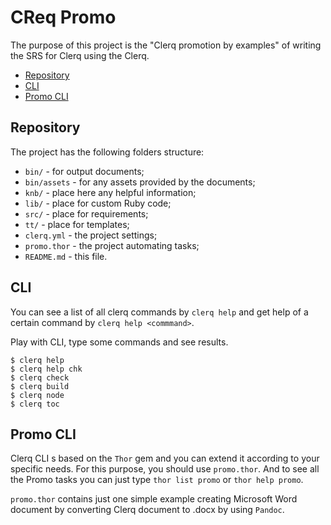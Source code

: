 # CReq Promo

The purpose of this project is the "Clerq promotion by examples" of writing the SRS for Clerq using the Clerq.

* [Repository](#repository)
* [CLI](#cli)
* [Promo CLI](#promo-cli)

## Repository

The project has the following folders structure:

* `bin/` - for output documents;
* `bin/assets` - for any assets provided by the documents;
* `knb/` - place here any helpful information;
* `lib/` - place for custom Ruby code;
* `src/` - place for requirements;
* `tt/` - place for templates;
* `clerq.yml` - the project settings;
* `promo.thor` - the project automating tasks;
* `README.md` - this file.

## CLI

You can see a list of all clerq commands by `clerq help` and get help of a certain command by `clerq help <commmand>`.

Play with CLI, type some commands and see results.

    $ clerq help
    $ clerq help chk
    $ clerq check
    $ clerq build
    $ clerq node
    $ clerq toc

## Promo CLI

Clerq CLI s based on the `Thor` gem and you can extend it according to your specific needs. For this purpose, you should use `promo.thor`. And to see all the Promo tasks you can just type `thor list promo` or `thor help promo`.

`promo.thor` contains just one simple example creating Microsoft Word document by converting Clerq document to .docx by using `Pandoc`.
